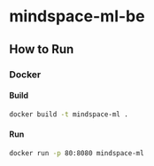 # mindspace-ml-be

## How to Run

### Docker

#### Build

```bash
docker build -t mindspace-ml .
```

#### Run

```bash
docker run -p 80:8080 mindspace-ml
```
